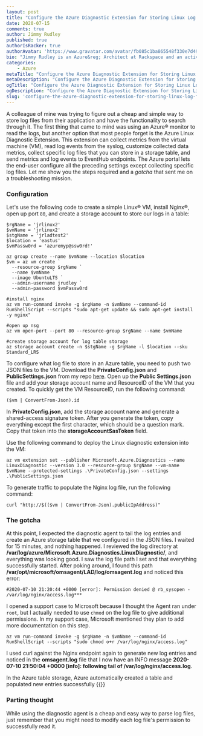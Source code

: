 ```yaml
---
layout: post
title: "Configure the Azure Diagnostic Extension for Storing Linux Log Files"
date: 2020-07-15
comments: true
author: Jimmy Rudley
published: true
authorIsRacker: true
authorAvatar: 'https://www.gravatar.com/avatar/fb085c1ba865548f330e7d4995c0bf7e'
bio: "Jimmy Rudley is an Azure&reg; Architect at Rackspace and an active member of the Azure community. He focuses on solving large and complex architecture and automation problems within Azure."
categories:
    - Azure
metaTitle: "Configure the Azure Diagnostic Extension for Storing Linux Log Files"
metaDescription: "Configure the Azure Diagnostic Extension for Storing Linux Log Files"
ogTitle: "Configure the Azure Diagnostic Extension for Storing Linux Log Files"
ogDescription: "Configure the Azure Diagnostic Extension for Storing Linux Log Files"
slug: 'configure-the-azure-diagnostic-extension-for-storing-linux-log-files'
---
```


A colleague of mine was trying to figure out a cheap and simple way to store log files from their application and have the functionality to search through it. The first thing that came to mind was using an Azure&reg; monitor to read the logs, but another option that most people forget is the Azure Linux Diagnostic Extension. This extension can collect metrics from the virtual machine (VM), read log events from the syslog, customize collected data metrics, collect specific log files that you can store in a storage table, and send metrics and log events to EventHub endpoints. The Azure portal lets the end-user configure all the preceding settings except collecting specific log files. Let me show you the steps required and a *gotcha* that sent me on a troubleshooting mission.

<!--more-->

### Configuration

Let's use the following code to create a simple Linux&reg; VM, install Nginx&reg;, open up port `80`, and create a storage account to store our logs in a table:

```
$rgName = 'jrlinux2'
$vmName = 'jrlinux2'
$stgName = 'jrladtest2'
$location = 'eastus'
$vmPassw0rd = 'azuremyp@ssw0rd!'

az group create --name $vmName --location $location 
$vm = az vm create `
  --resource-group $rgName `
  --name $vmName `
  --image UbuntuLTS `
  --admin-username jrudley `
  --admin-password $vmPassw0rd 

#install nginx
az vm run-command invoke -g $rgName -n $vmName --command-id RunShellScript --scripts "sudo apt-get update && sudo apt-get install -y nginx"

#open up nsg
az vm open-port --port 80 --resource-group $rgName --name $vmName

#create storage account for log table storage
az storage account create -n $stgName -g $rgName -l $location --sku Standard_LRS
```

To configure what log file to store in an Azure table, you need to push two JSON files to the VM. Download the **PrivateConfig.json** and **PublicSettings.json** from my repo [here](https://github.com/jrudley/azurelinuxfilelog). Open up the **Public Settings.json** file and add your storage account name and ResourceID of the VM that you created. To quickly get the VM ResourceID, run the following command:

```
($vm | ConvertFrom-Json).id
```

In **PrivateConfig.json**, add the storage account name and generate a shared-access signature token. After you generate the token, copy everything except the first character, which should be a question mark. Copy that token into the **storageAccountSasToken** field.

Use the following command to deploy the Linux diagnostic extension into the VM:

```
az vm extension set --publisher Microsoft.Azure.Diagnostics --name LinuxDiagnostic --version 3.0 --resource-group $rgName --vm-name $vmName --protected-settings .\PrivateConfig.json --settings .\PublicSettings.json
```

To generate traffic to populate the Nginx log file, run the following command:

```
curl "http://$(($vm | ConvertFrom-Json).publicIpAddress)"
```

### The gotcha

At this point, I expected the diagnostic agent to tail the log entries and create an Azure storage table that we configured in the JSON files. I waited for 15 minutes, and nothing happened. I reviewed the log directory at **/var/log/azure/Microsoft.Azure.Diagnostics.LinuxDiagnostic/**, and everything was looking good. I saw the log file path I set and that everything successfully started. After poking around, I found this path **/var/opt/microsoft/omsagent/LAD/log/omsagent.log** and noticed this error:

    #2020-07-10 21:20:44 +0000 [error]: Permission denied @ rb_sysopen - /var/log/nginx/access.log***

I opened a support case to Microsoft because I thought the Agent ran under `root`, but I actually needed to use `chmod` on the log file to give additional permissions. In my support case, Microsoft mentioned they plan to add more documentation on this step.

```
az vm run-command invoke -g $rgName -n $vmName --command-id RunShellScript --scripts "sudo chmod o+r /var/log/nginx/access.log"
```

I used curl against the Nginx endpoint again to generate new log entries and noticed in the **omsagent.log** file that I now have an INFO message **2020-07-10 21:50:04 +0000 [info]: following tail of /var/log/nginx/access.log**. 

In the Azure table storage, Azure automatically created a table and populated new entries successfully {{<image src="table.png" alt="" title="">}}

### Parting thought

While using the diagnostic agent is a cheap and easy way to parse log files, just remember that you might need to modify each log file's permission to successfully read it.

